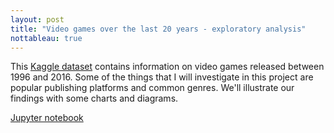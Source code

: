 ```yaml
---
layout: post
title: "Video games over the last 20 years - exploratory analysis"
nottableau: true
---
```



This [Kaggle dataset](https://www.kaggle.com/egrinstein/20-years-of-games) contains information on video games released between 1996 and 2016. Some of the things that I will investigate in this project are popular publishing platforms and common genres. We'll illustrate our findings with some charts and diagrams.

[Jupyter notebook](https://nbviewer.jupyter.org/github/h2kh/video_game_exploratory/blob/master/game-analysis.ipynb)

